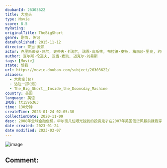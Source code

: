 ```yaml
---
doubanId: 26303622
title: 大空头
type: Movie
score: 8.5
myRating: 
originalTitle: TheBigShort
genre: 剧情, 传记
datePublished: 2015-11-12
director: 亚当·麦凯
actor: 克里斯蒂安·贝尔, 史蒂夫·卡瑞尔, 瑞恩·高斯林, 布拉德·皮特, 梅丽莎·里奥, 约翰·马加罗, 拉菲·斯波, 杰瑞米·斯特朗, 芬·维特洛克, 玛丽莎·托梅, 崔西·莱茨, 文峰, 阿德普波·奥杜耶, 凯伦·吉兰, 马克思·格林菲尔德, 比利·马格努森, 玛格特·罗比, 理查德·塞勒, 赛琳娜·戈麦斯, 哈米什·林克莱特, 阿尔·萨皮恩扎, 拉腊·格赖斯, 韦恩·佩雷, 亨特·巴克, 比利·斯洛特, 斯坦利·黄, 布兰登·斯特西, 贾可琳·贝瑟尼, 艾登·佛洛维斯, 戴夫·戴维斯, 朴在书, 莱斯利·卡斯泰, 杰弗瑞·格里芬, undefined, undefined, 朱莉娅·霍特, 妮可·巴雷, 杰克·蒂格, 乔伊·布鲁克斯, 大卫·卡拉维
author: 查尔斯·伦道夫, 亚当·麦凯, 迈克尔·刘易斯
tags: [Movie]
state: 想看
url: https://movie.douban.com/subject/26303622/
aliases:
  - 大卖空(台)
  - 沽注一掷(港)
  - The_Big_Short__Inside_the_Doomsday_Machine
country: 美国
language: 英语
IMDb: tt1596363
time: 130分钟
createTime: 2023-01-24 02:05:30
collectionDate: 2020-11-09
desc: 2008年全球金融危机，华尔街几位眼光独到的投资鬼才在2007年美国信贷风暴前就看穿了泡沫假象，通过做空次贷CDS而大幅获益，成为少数在金融灾难中大量获利的投资枭雄。贾瑞德·韦内特（瑞恩·高斯林饰）将...
date created: 2023-01-24
date modified: 2023-03-07
---
```


![image](p2283531871.jpg)

Comment:
---
